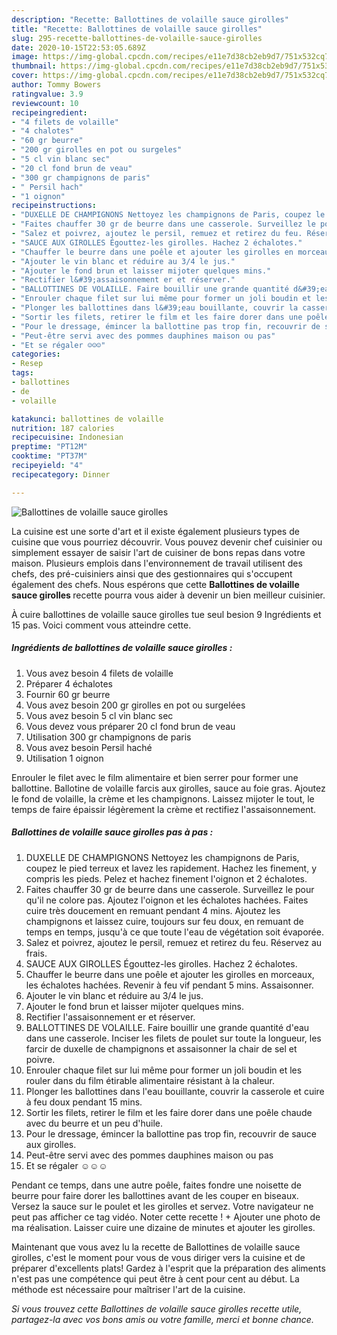 ```yaml
---
description: "Recette: Ballottines de volaille sauce girolles"
title: "Recette: Ballottines de volaille sauce girolles"
slug: 295-recette-ballottines-de-volaille-sauce-girolles
date: 2020-10-15T22:53:05.689Z
image: https://img-global.cpcdn.com/recipes/e11e7d38cb2eb9d7/751x532cq70/ballottines-de-volaille-sauce-girolles-photo-principale-de-la-recette.jpg
thumbnail: https://img-global.cpcdn.com/recipes/e11e7d38cb2eb9d7/751x532cq70/ballottines-de-volaille-sauce-girolles-photo-principale-de-la-recette.jpg
cover: https://img-global.cpcdn.com/recipes/e11e7d38cb2eb9d7/751x532cq70/ballottines-de-volaille-sauce-girolles-photo-principale-de-la-recette.jpg
author: Tommy Bowers
ratingvalue: 3.9
reviewcount: 10
recipeingredient:
- "4 filets de volaille"
- "4 chalotes"
- "60 gr beurre"
- "200 gr girolles en pot ou surgeles"
- "5 cl vin blanc sec"
- "20 cl fond brun de veau"
- "300 gr champignons de paris"
- " Persil hach"
- "1 oignon"
recipeinstructions:
- "DUXELLE DE CHAMPIGNONS Nettoyez les champignons de Paris, coupez le pied terreux et lavez les rapidement. Hachez les finement, y compris les pieds. Pelez et hachez finement l&#39;oignon et 2 échalotes."
- "Faites chauffer 30 gr de beurre dans une casserole. Surveillez le pour qu&#39;il ne colore pas. Ajoutez l&#39;oignon et les échalotes hachées. Faites cuire très doucement en remuant pendant 4 mins. Ajoutez les champignons et laissez cuire, toujours sur feu doux, en remuant de temps en temps, jusqu&#39;à ce que toute l&#39;eau de végétation soit évaporée."
- "Salez et poivrez, ajoutez le persil, remuez et retirez du feu. Réservez au frais."
- "SAUCE AUX GIROLLES Égouttez-les girolles. Hachez 2 échalotes."
- "Chauffer le beurre dans une poêle et ajouter les girolles en morceaux, les échalotes hachées. Revenir à feu vif pendant 5 mins. Assaisonner."
- "Ajouter le vin blanc et réduire au 3/4 le jus."
- "Ajouter le fond brun et laisser mijoter quelques mins."
- "Rectifier l&#39;assaisonnement er et réserver."
- "BALLOTTINES DE VOLAILLE. Faire bouillir une grande quantité d&#39;eau dans une casserole. Inciser les filets de poulet sur toute la longueur, les farcir de duxelle de champignons et assaisonner la chair de sel et poivre."
- "Enrouler chaque filet sur lui même pour former un joli boudin et les rouler dans du film étirable alimentaire résistant à la chaleur."
- "Plonger les ballottines dans l&#39;eau bouillante, couvrir la casserole et cuire à feu doux pendant 15 mins."
- "Sortir les filets, retirer le film et les faire dorer dans une poêle chaude avec du beurre et un peu d&#39;huile."
- "Pour le dressage, émincer la ballottine pas trop fin, recouvrir de sauce aux girolles."
- "Peut-être servi avec des pommes dauphines maison ou pas"
- "Et se régaler ☺️☺️☺️"
categories:
- Resep
tags:
- ballottines
- de
- volaille

katakunci: ballottines de volaille 
nutrition: 187 calories
recipecuisine: Indonesian
preptime: "PT12M"
cooktime: "PT37M"
recipeyield: "4"
recipecategory: Dinner

---
```



![Ballottines de volaille sauce girolles](https://img-global.cpcdn.com/recipes/e11e7d38cb2eb9d7/751x532cq70/ballottines-de-volaille-sauce-girolles-photo-principale-de-la-recette.jpg)

La cuisine est une sorte d'art et il existe également plusieurs types de cuisine que vous pourriez découvrir. Vous pouvez devenir chef cuisinier ou simplement essayer de saisir l'art de cuisiner de bons repas dans votre maison. Plusieurs emplois dans l'environnement de travail utilisent des chefs, des pré-cuisiniers ainsi que des gestionnaires qui s'occupent également des chefs. Nous espérons que cette <strong> Ballottines de volaille sauce girolles </strong> recette pourra vous aider à devenir un bien meilleur cuisinier.

<!--inarticleads1-->

À cuire ballottines de volaille sauce girolles tue seul besion 9 Ingrédients et 15 pas. Voici comment vous atteindre cette.

##### Ingrédients de ballottines de volaille sauce girolles :

1. Vous avez besoin 4 filets de volaille
1. Préparer 4 échalotes
1. Fournir 60 gr beurre
1. Vous avez besoin 200 gr girolles en pot ou surgelées
1. Vous avez besoin 5 cl vin blanc sec
1. Vous devez vous préparer 20 cl fond brun de veau
1. Utilisation 300 gr champignons de paris
1. Vous avez besoin  Persil haché
1. Utilisation 1 oignon


Enrouler le filet avec le film alimentaire et bien serrer pour former une ballottine. Ballotine de volaille farcis aux girolles, sauce au foie gras. Ajoutez le fond de volaille, la crème et les champignons. Laissez mijoter le tout, le temps de faire épaissir légèrement la crème et rectifiez l&#39;assaisonnement. 

<!--inarticleads2-->

##### Ballottines de volaille sauce girolles pas à pas :

1. DUXELLE DE CHAMPIGNONS Nettoyez les champignons de Paris, coupez le pied terreux et lavez les rapidement. Hachez les finement, y compris les pieds. Pelez et hachez finement l&#39;oignon et 2 échalotes.
1. Faites chauffer 30 gr de beurre dans une casserole. Surveillez le pour qu&#39;il ne colore pas. Ajoutez l&#39;oignon et les échalotes hachées. Faites cuire très doucement en remuant pendant 4 mins. Ajoutez les champignons et laissez cuire, toujours sur feu doux, en remuant de temps en temps, jusqu&#39;à ce que toute l&#39;eau de végétation soit évaporée.
1. Salez et poivrez, ajoutez le persil, remuez et retirez du feu. Réservez au frais.
1. SAUCE AUX GIROLLES Égouttez-les girolles. Hachez 2 échalotes.
1. Chauffer le beurre dans une poêle et ajouter les girolles en morceaux, les échalotes hachées. Revenir à feu vif pendant 5 mins. Assaisonner.
1. Ajouter le vin blanc et réduire au 3/4 le jus.
1. Ajouter le fond brun et laisser mijoter quelques mins.
1. Rectifier l&#39;assaisonnement er et réserver.
1. BALLOTTINES DE VOLAILLE. Faire bouillir une grande quantité d&#39;eau dans une casserole. Inciser les filets de poulet sur toute la longueur, les farcir de duxelle de champignons et assaisonner la chair de sel et poivre.
1. Enrouler chaque filet sur lui même pour former un joli boudin et les rouler dans du film étirable alimentaire résistant à la chaleur.
1. Plonger les ballottines dans l&#39;eau bouillante, couvrir la casserole et cuire à feu doux pendant 15 mins.
1. Sortir les filets, retirer le film et les faire dorer dans une poêle chaude avec du beurre et un peu d&#39;huile.
1. Pour le dressage, émincer la ballottine pas trop fin, recouvrir de sauce aux girolles.
1. Peut-être servi avec des pommes dauphines maison ou pas
1. Et se régaler ☺️☺️☺️


Pendant ce temps, dans une autre poêle, faites fondre une noisette de beurre pour faire dorer les ballottines avant de les couper en biseaux. Versez la sauce sur le poulet et les girolles et servez. Votre navigateur ne peut pas afficher ce tag vidéo. Noter cette recette ! + Ajouter une photo de ma réalisation. Laisser cuire une dizaine de minutes et ajouter les girolles. 

<!--inarticleads1-->

<p>
Maintenant que vous avez lu la recette de Ballottines de volaille sauce girolles, c'est le moment pour vous de vous diriger vers la cuisine et de préparer d'excellents plats! Gardez à l'esprit que la préparation des aliments n'est pas une compétence qui peut être à cent pour cent au début. La méthode est nécessaire pour maîtriser l'art de la cuisine.
</p>

<p>
<i>Si vous trouvez cette Ballottines de volaille sauce girolles recette utile, partagez-la avec vos bons amis ou votre famille, merci et bonne chance.</i>
</p>
